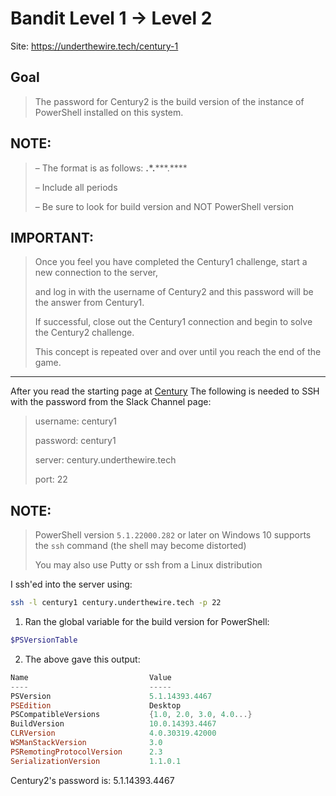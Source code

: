 # Bandit Level 1 → Level 2

Site: https://underthewire.tech/century-1
## Goal
> The password for Century2 is the build version of the instance of PowerShell installed on this system.

## NOTE:
> – The format is as follows: **.*.*****.****
> 
> – Include all periods
> 
> – Be sure to look for build version and NOT PowerShell version

## IMPORTANT:
> Once you feel you have completed the Century1 challenge, start a new connection to the server, 
> 
> and log in with the username of Century2 and this password will be the answer from Century1. 
> 
> If successful, close out the Century1 connection and begin to solve the Century2 challenge. 
> 
> This concept is repeated over and over until you reach the end of the game.
-----------------
After you read the starting page at [Century](https://underthewire.tech/century)
The following is needed to SSH with the password from the Slack Channel page:
> username: century1
> 
> password: century1
> 
> server: century.underthewire.tech
> 
> port: 22

## NOTE:
> PowerShell version `5.1.22000.282` or later on Windows 10 supports the `ssh` command (the shell may become distorted)
> 
> You may also use Putty or ssh from a Linux distribution

I ssh'ed into the server using:
```bash
ssh -l century1 century.underthewire.tech -p 22
```
1. Ran the global variable for the build version for PowerShell:
```powershell
$PSVersionTable
```
2. The above gave this output:
```powershell
Name                           Value
----                           -----
PSVersion                      5.1.14393.4467
PSEdition                      Desktop
PSCompatibleVersions           {1.0, 2.0, 3.0, 4.0...}
BuildVersion                   10.0.14393.4467
CLRVersion                     4.0.30319.42000
WSManStackVersion              3.0
PSRemotingProtocolVersion      2.3
SerializationVersion           1.1.0.1
```

Century2's password is: 5.1.14393.4467
